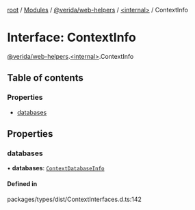 [root](../README.md) / [Modules](../modules.md) / [@verida/web-helpers](../modules/verida_web_helpers.md) / [<internal\>](../modules/verida_web_helpers._internal_.md) / ContextInfo

# Interface: ContextInfo

[@verida/web-helpers](../modules/verida_web_helpers.md).[<internal\>](../modules/verida_web_helpers._internal_.md).ContextInfo

## Table of contents

### Properties

- [databases](verida_web_helpers._internal_.ContextInfo.md#databases)

## Properties

### databases

• **databases**: [`ContextDatabaseInfo`](verida_web_helpers._internal_.ContextDatabaseInfo.md)

#### Defined in

packages/types/dist/ContextInterfaces.d.ts:142
